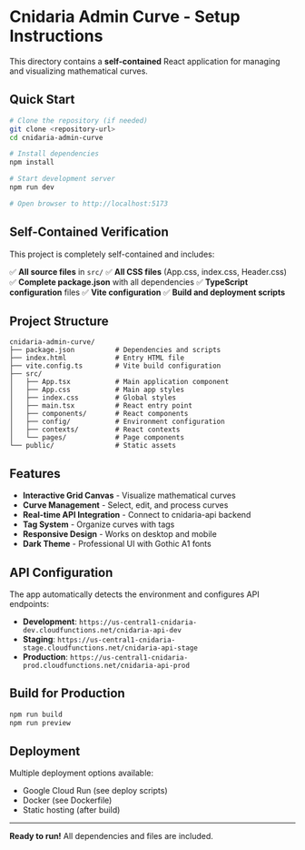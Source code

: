 # Cnidaria Admin Curve - Setup Instructions

This directory contains a **self-contained** React application for managing and visualizing mathematical curves.

## Quick Start

```bash
# Clone the repository (if needed)
git clone <repository-url>
cd cnidaria-admin-curve

# Install dependencies
npm install

# Start development server
npm run dev

# Open browser to http://localhost:5173
```

## Self-Contained Verification

This project is completely self-contained and includes:

✅ **All source files** in `src/`
✅ **All CSS files** (App.css, index.css, Header.css)
✅ **Complete package.json** with all dependencies
✅ **TypeScript configuration** files
✅ **Vite configuration**
✅ **Build and deployment scripts**

## Project Structure

```
cnidaria-admin-curve/
├── package.json          # Dependencies and scripts
├── index.html            # Entry HTML file
├── vite.config.ts        # Vite build configuration
├── src/
│   ├── App.tsx           # Main application component
│   ├── App.css           # Main app styles
│   ├── index.css         # Global styles
│   ├── main.tsx          # React entry point
│   ├── components/       # React components
│   ├── config/           # Environment configuration
│   ├── contexts/         # React contexts
│   └── pages/            # Page components
└── public/               # Static assets
```

## Features

- **Interactive Grid Canvas** - Visualize mathematical curves
- **Curve Management** - Select, edit, and process curves
- **Real-time API Integration** - Connect to cnidaria-api backend
- **Tag System** - Organize curves with tags
- **Responsive Design** - Works on desktop and mobile
- **Dark Theme** - Professional UI with Gothic A1 fonts

## API Configuration

The app automatically detects the environment and configures API endpoints:

- **Development**: `https://us-central1-cnidaria-dev.cloudfunctions.net/cnidaria-api-dev`
- **Staging**: `https://us-central1-cnidaria-stage.cloudfunctions.net/cnidaria-api-stage`  
- **Production**: `https://us-central1-cnidaria-prod.cloudfunctions.net/cnidaria-api-prod`

## Build for Production

```bash
npm run build
npm run preview
```

## Deployment

Multiple deployment options available:
- Google Cloud Run (see deploy scripts)
- Docker (see Dockerfile)
- Static hosting (after build)

---

**Ready to run!** All dependencies and files are included.








